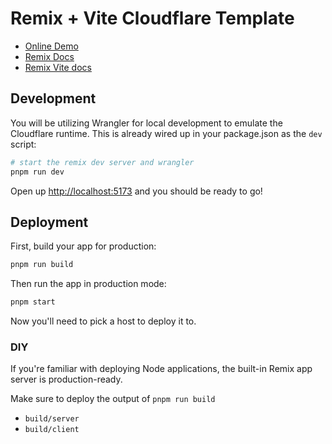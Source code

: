 # Remix + Vite Cloudflare Template

- [Online Demo](https://remix-cloudflare-demo-1ag.pages.dev)
- [Remix Docs](https://remix.run/docs)
- [Remix Vite docs](https://remix.run/docs/en/main/future/vite)

## Development

You will be utilizing Wrangler for local development to emulate the Cloudflare runtime. This is already wired up in your package.json as the `dev` script:

```sh
# start the remix dev server and wrangler
pnpm run dev
```

Open up [http://localhost:5173](http://localhost:5173) and you should be ready to go!

## Deployment

First, build your app for production:

```sh
pnpm run build
```

Then run the app in production mode:

```sh
pnpm start
```

Now you'll need to pick a host to deploy it to.

### DIY

If you're familiar with deploying Node applications, the built-in Remix app server is production-ready.

Make sure to deploy the output of `pnpm run build`

- `build/server`
- `build/client`
